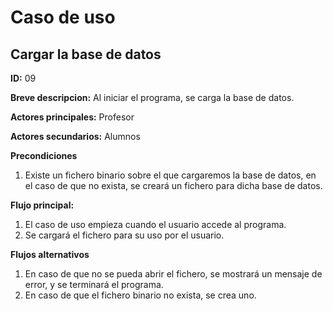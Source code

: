 # Caso de uso

## Cargar la base de datos

**ID:** 09

**Breve descripcion:** Al iniciar el programa, se carga la base de datos.

**Actores principales:** Profesor

**Actores secundarios:** Alumnos

**Precondiciones**
1. Existe un fichero binario sobre el que cargaremos la base de datos, en el caso de que no exista, se creará un fichero para dicha base de datos.

**Flujo principal:**
1. El caso de uso empieza cuando el usuario accede al programa.
2. Se cargará el fichero para su uso por el usuario. 

**Flujos alternativos**
1. En caso de que no se pueda abrir el fichero, se mostrará un mensaje de error, y se terminará el programa.
2. En caso de que el fichero binario no exista, se crea uno.
